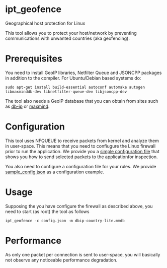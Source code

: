 # ipt_geofence
Geographical host protection for Linux

This tool allows you to protect your host/network by preventing communications with unwanted countries (aka geofencing).

# Prerequisites
You need to install GeoIP libraries, Netfilter Queue and JSONCPP packages in addition to the compiler. For Ubuntu/Debian based systems do:

``sudo apt-get install build-essential autoconf automake autogen libmaxminddb-dev libnetfilter-queue-dev libjsoncpp-dev``

The tool also needs a GeoIP database that you can obtain from sites such as [db-ip](https://db-ip.com/db/download/ip-to-country-lite) or [maxmind](https://dev.maxmind.com/geoip/geolite2-free-geolocation-data?lang=en).

# Configuration
This tool uses NFQUEUE to receive packets from kernel and analyze them in user-space. This means that you need to confiugure the Linux firewall prior to run the application. We provide you a [simple configuration file](single_iface.sh) that shows you how to send selected packets to the applicationfor inspection.

You also need to configure a configuration file for your rules. We provide [sample_config.json](sample_config.json) as a configuration example.

# Usage
Supposing the you have configure the firewall as described above, you need to start (as root) the tool as follows

``ipt_geofence -c config.json -m dbip-country-lite.mmdb``

# Performance
As only one packet per connection is sent to user-space, you will basically not observe any noticeable performance degradation.

